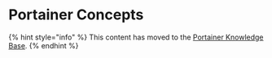 # Portainer Concepts

{% hint style="info" %}
This content has moved to the [Portainer Knowledge Base](https://portal.portainer.io/knowledge/getting-started).
{% endhint %}
